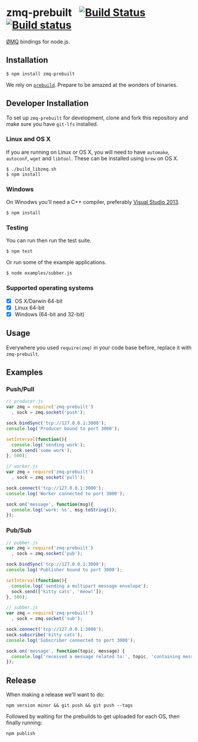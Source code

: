 # zmq-prebuilt &nbsp;&nbsp;[![Build Status](https://travis-ci.org/nteract/zmq-prebuilt.png)](https://travis-ci.org/nteract/zmq-prebuilt) &nbsp;[![Build status](https://ci.appveyor.com/api/projects/status/6u7saauir2msxpou?svg=true)](https://ci.appveyor.com/project/nteract/zmq-prebuilt)

[ØMQ](http://www.zeromq.org/) bindings for node.js.

## Installation

    $ npm install zmq-prebuilt

We rely on [`prebuild`](https://github.com/mafintosh/prebuild). Prepare to be amazed at the wonders of binaries.

## Developer Installation

To set up `zmq-prebuilt` for development, clone and fork this repository and make sure you have `git-lfs` installed.

### Linux and OS X
If you are running on Linux or OS X, you will need to have `automake`, `autoconf`, `wget` and `libtool`. These can be installed using `brew` on OS X.

```
$ ./build_libzmq.sh
$ npm install
```

### Windows
On Winodws you'll need a C++ compiler, preferably [Visual Studio 2013](https://www.visualstudio.com/downloads/download-visual-studio-vs).

```
$ npm install
```

### Testing
You can run then run the test suite.


```
$ npm test
```

Or run some of the example applications.

```
$ node examples/subber.js
```

### Supported operating systems

* [X] OS X/Darwin 64-bit
* [X] Linux 64-bit
* [x] Windows (64-bit and 32-bit)

## Usage

Everywhere you used `require(zmq)` in your code base before, replace it with `zmq-prebuilt`.

## Examples

### Push/Pull

```js
// producer.js
var zmq = require('zmq-prebuilt')
  , sock = zmq.socket('push');

sock.bindSync('tcp://127.0.0.1:3000');
console.log('Producer bound to port 3000');

setInterval(function(){
  console.log('sending work');
  sock.send('some work');
}, 500);
```

```js
// worker.js
var zmq = require('zmq-prebuilt')
  , sock = zmq.socket('pull');

sock.connect('tcp://127.0.0.1:3000');
console.log('Worker connected to port 3000');

sock.on('message', function(msg){
  console.log('work: %s', msg.toString());
});
```

### Pub/Sub

```js
// pubber.js
var zmq = require('zmq-prebuilt')
  , sock = zmq.socket('pub');

sock.bindSync('tcp://127.0.0.1:3000');
console.log('Publisher bound to port 3000');

setInterval(function(){
  console.log('sending a multipart message envelope');
  sock.send(['kitty cats', 'meow!']);
}, 500);
```

```js
// subber.js
var zmq = require('zmq-prebuilt')
  , sock = zmq.socket('sub');

sock.connect('tcp://127.0.0.1:3000');
sock.subscribe('kitty cats');
console.log('Subscriber connected to port 3000');

sock.on('message', function(topic, message) {
  console.log('received a message related to:', topic, 'containing message:', message);
});
```

## Release

When making a release we'll want to do:

```
npm version minor && git push && git push --tags
```

Followed by waiting for the prebuilds to get uploaded for each OS, then finally running:

```
npm publish
```
